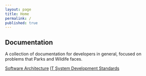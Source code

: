 ```yaml
---
layout: page
title: Home
permalink: /
published: true
---
```


## Documentation

A collection of documentation for developers in general, focused on problems that Parks and Wildife faces.

[Software Architecture](/software-architecture)
[IT System Development Standards](/development-standards)
